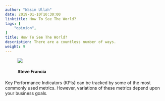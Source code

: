 ```yaml
---
author: "Wasim Ullah"
date: 2019-01-10T10:30:00
linktitle: How To See The World?
tags: [
    "opinion",
]
title: How To See The World?
description: There are a countless number of ways.
weight: 9
---
```


<figure>
    <img src=https://wasim.co/images/world.jpg"  />
  <figcaption>
      <h4>Steve Francia</h4>
  </figcaption>
</figure>

Key Performance Indicators (KPIs) can be tracked by some of the most commonly used metrics. However, variations of these metrics depend upon your business goals.
